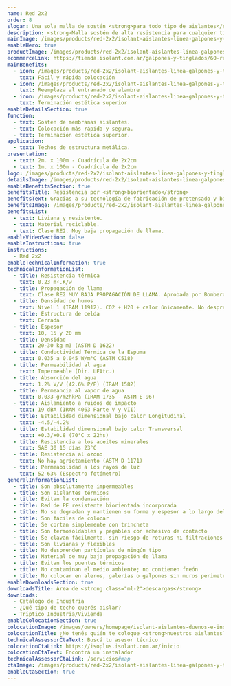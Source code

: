 ```yaml
---
name: Red 2x2
order: 8
slogan: Una sola malla de sostén <strong>para todo tipo de aislantes</strong>
description: <strong>Malla sostén de alta resistencia para cualquier tipo de aislante.</strong><br /><br />La RED 2x2 está diseñada especialmente para el sostén de aislantes y le garantiza una colocación más rápida, 100% segura y con una terminación estética superior.
mainImage: /images/products/red-2x2/isolant-aislantes-linea-galpones-y-tinglados-red-2x2-imagen-principal.jpg
enableHero: true
productImage: /images/products/red-2x2/isolant-aislantes-linea-galpones-y-tinglados-red-2x2-producto-rollo.png
ecommerceLink: https://tienda.isolant.com.ar/galpones-y-tinglados/60-red-2x2-200m2.html
mainBenefits:
  - icon: /images/products/red-2x2/isolant-aislantes-linea-galpones-y-tinglados-red-2x2-beneficio-1.svg
    text: Fácil y rápida colocación
  - icon: /images/products/red-2x2/isolant-aislantes-linea-galpones-y-tinglados-red-2x2-beneficio-2.svg
    text: Reemplaza al entramado de alambre
  - icon: /images/products/red-2x2/isolant-aislantes-linea-galpones-y-tinglados-red-2x2-beneficio-3.svg
    text: Terminación estética superior
enableDetailsSection: true
function:
  - text: Sostén de membranas aislantes.
  - text: Colocación más rápida y segura.
  - text: Terminación estética superior.
application:
  - text: Techos de estructura metálica.
presentation:
  - text: 2m. x 100m - Cuadrícula de 2x2cm
  - text: 1m. x 100m - Cuadrícula de 2x2cm
logo: /images/products/red-2x2/isolant-aislantes-linea-galpones-y-tinglados-red-2x2-logo.jpg
detailsImage: /images/products/red-2x2/isolant-aislantes-linea-galpones-y-tinglados-red-2x2-imagen-detalle.jpg
enableBenefitsSection: true
benefitsTitle: Resistencia por <strong>biorientado</strong>
benefitsText: Gracias a su tecnología de fabricación de pretensado y biorentado, la <strong>RED 2x2 Isolant</strong> presenta una alta resistencia a la deformación por esfuerzos de dilatación y contracción de la estructura, logrando techos más planos y de una estética superior.
benefitsImage: /images/products/red-2x2/isolant-aislantes-linea-galpones-y-tinglados-red-2x2-beneficio-exclusivo.jpg
benefitsList:
  - text: Liviana y resistente.
  - text: Material reciclable.
  - text: Clase RE2. Muy baja propagación de llama.
enableVideoSection: false
enableInstructions: true
instructions:
  - Red 2x2
enableTechnicalInformation: true
technicalInformationList:
  - title: Resistencia térmica
    text: 0.23 m².K/w
  - title: Propagación de llama
    text: Clase RE2 MUY BAJA PROPAGACIÓN DE LLAMA. Aprobada por Bomberos Argentina.
  - title: Densidad de humos
    text: Nivel 1 (IRAM 11912). CO2 + H20 + calor únicamente. No desprende gases envenenantes.
  - title: Estructura de celda
    text: Cerrada
  - title: Espesor
    text: 10, 15 y 20 mm
  - title: Densidad
    text: 20-30 kg m3 (ASTM D 1622)
  - title: Conductividad Térmica de la Espuma
    text: 0.035 a 0.045 W/m°C (ASTM C518)
  - title: Permeabilidad al agua
    text: Impermeable (Dir. UEAtc.)
  - title: Absorción del agua
    text: 1.2% V/V (42.6% P/P) (IRAM 1582)
  - title: Permeancia al vapor de agua
    text: 0.033 g/m2hkPa (IRAM 1735 - ASTM E-96)
  - title: Aislamiento a ruidos de impacto
    text: 19 dBA (IRAM 4063 Parte V y VII)
  - title: Estabilidad dimensional bajo calor Longitudinal
    text: -4.5/-4.2%
  - title: Estabilidad dimensional bajo calor Transversal
    text: +0.3/+0.8 (70°C x 22hs)
  - title: Resistencia a los aceites minerales
    text: SAE 30 15 días 23°C
  - title: Resistencia al ozono
    text: No hay agrietamiento (ASTM D 1171)
  - title: Permeabilidad a los rayos de luz
    text: 52-63% (Espectro fotómetro)
generalInformationList:
  - title: Son absolutamente impermeables
  - title: Son aislantes térmicos
  - title: Evitan la condensación
  - title: Red de PE resistente biorientada incorporada
  - title: No se degradan y mantienen su forma y espesor a lo largo del tiempo
  - title: Son fáciles de colocar
  - title: Se cortan simplemente con trincheta
  - title: Son termosoldables y pegables con adhesivo de contacto
  - title: Se clavan fácilmente, sin riesgo de roturas ni filtraciones
  - title: Son livianas y flexibles
  - title: No desprenden partículas de ningún tipo
  - title: Material de muy baja propagación de llama
  - title: Evitan los puentes térmicos
  - title: No contaminan el medio ambiente; no contienen freón
  - title: No colocar en aleros, galerías o galpones sin muros perimetrales que protejan de la reflexión indirecta de los rayos UV
enableDownloadsSection: true
downloadsTitle: Área de <strong class="ml-2">descargas</strong>
downloads:
  - Catálogo de Industria
  - ¿Qué tipo de techo querés aislar?
  - Tríptico Industria/Vivienda
enableColocationSection: true
colocationImage: /images/owners/homepage/isolant-aislantes-duenos-e-inquilinos-isoplus-colocation.jpg
colocationTitle: ¿No tenés quién te coloque <strong>nuestros aislantes?</strong>
technicalAssessorCtaText: Buscá tu asesor técnico
colocationCtaLink: https://isoplus.isolant.com.ar/inicio
colocationCtaText: Encontrá un instalador
technicalAssessorCtaLink: /servicios#map
ctaImage: /images/products/red-2x2/isolant-aislantes-linea-galpones-y-tinglados-red-2x2-imagen-detalle.jpg
enableCtaSection: true
---
```

